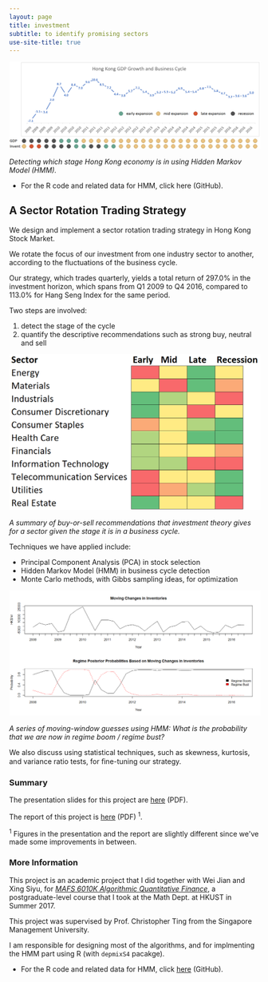 ```yaml
---
layout: page
title: investment
subtitle: to identify promising sectors
use-site-title: true
---
```


![cycle](cycle.png)

*Detecting which stage Hong Kong economy is in using Hidden Markov Model (HMM).*

- For the R code and related data for HMM, click here (GitHub).

## A Sector Rotation Trading Strategy

We design and implement a sector rotation trading strategy in Hong Kong Stock Market.

We rotate the focus of our investment from one industry sector to another, according to the fluctuations of the business cycle.

Our strategy, which trades quarterly, yields a total return of 297.0% in the investment horizon, which spans from Q1 2009 to Q4 2016, compared to 113.0% for Hang Seng Index for the same period.

Two steps are involved:

1. detect the stage of the cycle
2. quantify the descriptive recommendations such as strong buy, neutral and sell

![decisions](decisions.png)

*A summary of buy-or-sell recommendations that investment theory gives for a sector given the stage it is in a business cycle.*

Techniques we have applied include:

- Principal Component Analysis (PCA) in stock selection
- Hidden Markov Model (HMM) in business cycle detection
- Monte Carlo methods, with Gibbs sampling ideas, for optimization

![moving](v.moving.png)

*A series of moving-window guesses using HMM: What is the probability that we are now in regime boom / regime bust?*

We also discuss using statistical techniques, such as skewness, kurtosis, and variance ratio tests, for ﬁne-tuning our strategy.

### Summary

The presentation slides for this project are [here](https://github.com/imfl/investment-strategies/blob/master/summary/slides.pdf) (PDF).

The report of this project is [here](https://github.com/imfl/investment-strategies/blob/master/summary/report.pdf) (PDF) <sup>1</sup>.

<sup>1</sup> Figures in the presentation and the report are slightly different since we've made some improvements in between.

### More Information 

This project is an academic project that I did together with Wei Jian and Xing Siyu, for [*MAFS 6010K Algorithmic Quantitative Finance*](http://cting.x10host.com/AQF/AQF.html), a postgraduate-level course that I took at the Math Dept. at HKUST in Summer 2017.

This project was supervised by Prof. Christopher Ting from the Singapore Management University.

I am responsible for designing most of the algorithms, and for implmenting the HMM part using R (with `depmixS4` pacakge).

- For the R code and related data for HMM, click [here](https://github.com/imfl/investment-strategies) (GitHub).
